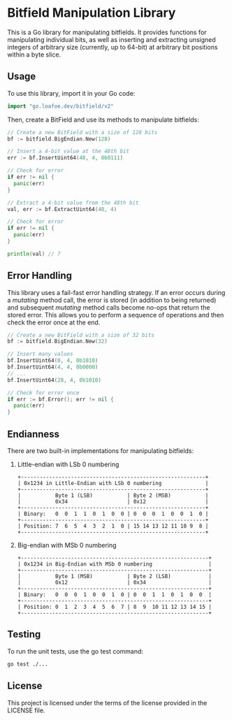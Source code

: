 # Bitfield Manipulation Library

This is a Go library for manipulating bitfields. It provides functions for manipulating individual bits, as well as inserting and extracting unsigned integers of arbitrary size (currently, up to 64-bit) at arbitrary bit positions within a byte slice.

## Usage

To use this library, import it in your Go code:

```go
import "go.loafoe.dev/bitfield/v2"
```

Then, create a BitField and use its methods to manipulate bitfields:

```go
// Create a new BitField with a size of 128 bits
bf := bitfield.BigEndian.New(128)

// Insert a 4-bit value at the 48th bit
err := bf.InsertUint64(48, 4, 0b0111)

// Check for error
if err != nil {
  panic(err)
}

// Extract a 4-bit value from the 48th bit
val, err := bf.ExtractUint64(48, 4)

// Check for error
if err != nil {
  panic(err)
}

println(val) // 7
```

## Error Handling

This library uses a fail-fast error handling strategy. If an error occurs during a _mutating_ method call, the error is stored (in addition to being returned) and subsequent _mutating_ method calls become no-ops that return the stored error. This allows you to perform a sequence of operations and then check the error once at the end.

```go
// Create a new BitField with a size of 32 bits
bf := bitfield.BigEndian.New(32)

// Insert many values
bf.InsertUint64(0, 4, 0b1010)
bf.InsertUint64(4, 4, 0b0000)
// ...
bf.InsertUint64(28, 4, 0b1010)

// Check for error once
if err := bf.Error(); err != nil {
  panic(err)
}
```

## Endianness

There are two built-in implementations for manipulating bitfields:

1. Little-endian with LSb 0 numbering

   ```text
   +-----------------------------------------------------------+
   | 0x1234 in Little-Endian with LSb 0 numbering              |
   +-----------------------------------------------------------+
   |           Byte 1 (LSB)           | Byte 2 (MSB)           |
   |           0x34                   | 0x12                   |
   +-----------------------------------------------------------+
   | Binary:   0  0  1  1  0  1  0  0 | 0  0  0  1  0  0  1  0 |
   +-----------------------------------------------------------+
   | Position: 7  6  5  4  3  2  1  0 | 15 14 13 12 11 10 9  8 |
   +-----------------------------------------------------------+
   ```

2. Big-endian with MSb 0 numbering

   ```text
   +------------------------------------------------------------+
   | 0x1234 in Big-Endian with MSb 0 numbering                  |
   +------------------------------------------------------------+
   |           Byte 1 (MSB)           | Byte 2 (LSB)            |
   |           0x12                   | 0x34                    |
   +------------------------------------------------------------+
   | Binary:   0  0  0  1  0  0  1  0 | 0  0  1  1  0  1  0  0  |
   +------------------------------------------------------------+
   | Position: 0  1  2  3  4  5  6  7 | 8  9  10 11 12 13 14 15 |
   +------------------------------------------------------------+
   ```

## Testing

To run the unit tests, use the go test command:

```sh
go test ./...
```

## License

This project is licensed under the terms of the license provided in the LICENSE file.
